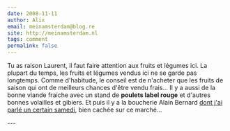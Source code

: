 ```yaml
---
date: 2008-11-11
author: Alix
email: meinamsterdam@blog.re
site: http://meinamsterdam.nl
tags: comment
permalink: false
---
```


<p>
Tu as raison Laurent, il faut faire attention aux fruits et légumes ici. La plupart du temps, les fruits et légumes vendus ici ne se garde pas longtemps. Comme d'habitude, le conseil est de n'acheter que les fruits de saison qui ont de meilleurs chances d'être vendu frais... Il y a aussi de la bonne viande fraiche avec un stand de <b>poulets label rouge</b> et d'autres bonnes volailles et gibiers. Et puis il y a la boucherie Alain Bernard <a href="https://meinamsterdam.nl/un-samedi-presque-en-france/">dont j'ai parlé un certain samedi</a>, bien cachée sur ce marché...
</p>
---